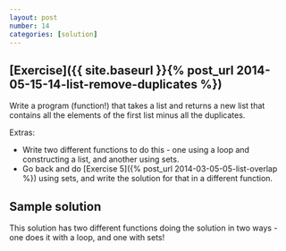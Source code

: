 ```yaml
---
layout: post
number: 14
categories: [solution]
---
```


## [Exercise]({{ site.baseurl }}{% post_url 2014-05-15-14-list-remove-duplicates %})

Write a program (function!) that takes a list and returns a new list that contains all the elements of the first list minus all the duplicates. 

Extras: 

* Write two different functions to do this - one using a loop and constructing a list, and another using sets.
* Go back and do [Exercise 5]({% post_url 2014-03-05-05-list-overlap %}) using sets, and write the solution for that in a different function.

## Sample solution

This solution has two different functions doing the solution in two ways - one does it with a loop, and one with sets!

<script src="https://gist.github.com/prgrm/12788827aa38748214df.js"></script>